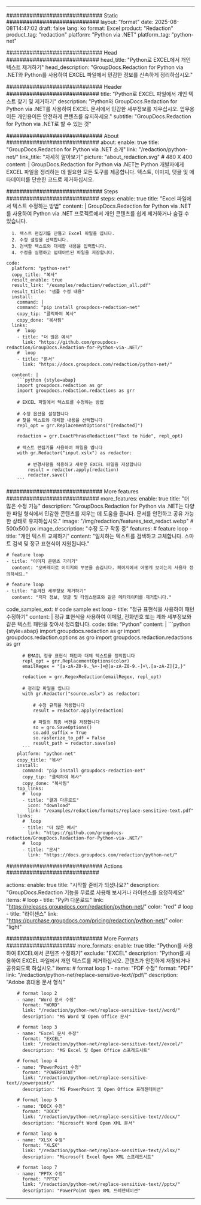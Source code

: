 
---
############################# Static ############################
layout: "format"
date:  2025-08-08T14:47:02
draft: false
lang: ko
format: Excel
product: "Redaction"
product_tag: "redaction"
platform: "Python via .NET"
platform_tag: "python-net"

############################# Head ############################
head_title: "Python로 EXCEL에서 개인 텍스트 제거하기"
head_description: "GroupDocs.Redaction for Python via .NET와 Python를 사용하여 EXCEL 파일에서 민감한 정보를 신속하게 정리하십시오."

############################# Header ############################
title: "Python로 EXCEL 파일에서 개인 텍스트 찾기 및 제거하기" 
description: "Python와 GroupDocs.Redaction for Python via .NET를 사용하여 EXCEL 문서에서 민감한 세부정보를 지우십시오. 업무용이든 개인용이든 안전하게 콘텐츠를 유지하세요."
subtitle: "GroupDocs.Redaction for Python via .NET로 할 수 있는 것" 

############################# About ############################
about:
    enable: true
    title: "GroupDocs.Redaction for Python via .NET 소개"
    link: "/redaction/python-net/"
    link_title: "자세히 알아보기"
    picture: "about_redaction.svg" # 480 X 400
    content: |
       GroupDocs.Redaction for Python via .NET는 Python 개발자에게 EXCEL 파일을 정리하는 데 필요한 모든 도구를 제공합니다. 텍스트, 이미지, 댓글 및 메타데이터를 단순한 코드로 제거하십시오.

############################# Steps ############################
steps:
    enable: true
    title: "Excel 파일에서 텍스트 수정하는 방법"
    content: |
      GroupDocs.Redaction for Python via .NET를 사용하여 Python via .NET 프로젝트에서 개인 콘텐츠를 쉽게 제거하거나 숨길 수 있습니다.
      
      1. 텍스트 편집기를 만들고 Excel 파일을 엽니다.
      2. 수정 설정을 선택합니다.
      3. 검색할 텍스트와 대체할 내용을 입력합니다.
      4. 수정을 실행하고 업데이트된 파일을 저장합니다.
   
    code:
      platform: "python-net"
      copy_title: "복사"
      result_enable: true
      result_link: "/examples/redaction/redaction_all.pdf"
      result_title: "샘플 수정 내용"
      install:
        command: |
        command: "pip install groupdocs-redaction-net"
        copy_tip: "클릭하여 복사"
        copy_done: "복사됨"
      links:
        #  loop
        - title: "더 많은 예시"
          link: "https://github.com/groupdocs-redaction/GroupDocs.Redaction-for-Python-via-.NET/"
        #  loop
        - title: "문서"
          link: "https://docs.groupdocs.com/redaction/python-net/"
          
      content: |
        ```python {style=abap}
        import groupdocs.redaction as gr
        import groupdocs.redaction.redactions as grr

        # EXCEL 파일에서 텍스트를 수정하는 방법

        # 수정 옵션을 설정합니다
        # 찾을 텍스트와 대체할 내용을 선택합니다
        repl_opt = grr.ReplacementOptions("[redacted]")
                
        redaction = grr.ExactPhraseRedaction("Text to hide", repl_opt)

        # 텍스트 편집기를 사용하여 파일을 엽니다
        with gr.Redactor("input.xslx") as redactor:

            # 변경사항을 적용하고 새로운 EXCEL 파일을 저장합니다
            result = redactor.apply(redaction)
            redactor.save()
        ```            


############################# More features ############################
more_features:
  enable: true
  title: "더 많은 수정 기능"
  description: "GroupDocs.Redaction for Python via .NET는 다양한 파일 형식에서 민감한 콘텐츠를 지우는 데 도움을 줍니다. 문서를 안전하고 공유 가능한 상태로 유지하십시오."
  image: "/img/redaction/features_text_redact.webp" # 500x500 px
  image_description: "수정 도구 작동 중"
  features:
    # feature loop
    - title: "개인 텍스트 교체하기"
      content: "일치하는 텍스트를 검색하고 교체합니다. 스마트 검색 및 정규 표현식이 지원됩니다."

    # feature loop
    - title: "이미지 콘텐츠 가리기"
      content: "오버레이로 이미지의 부분을 숨깁니다. 페이지에서 어떻게 보이는지 사용자 정의하세요."

    # feature loop
    - title: "숨겨진 세부정보 제거하기"
      content: "저자 정보, 댓글 및 타임스탬프와 같은 메타데이터를 제거합니다."
      
  code_samples_ext:
    # code sample ext loop
    - title: "정규 표현식을 사용하여 패턴 수정하기"
      content: |
        정규 표현식을 사용하여 이메일, 전화번호 또는 계좌 세부정보와 같은 텍스트 패턴을 찾아서 정리합니다.
      code:
        title: "Python"
        content: |
          ```python {style=abap}
          import groupdocs.redaction as gr
          import groupdocs.redaction.options as gro
          import groupdocs.redaction.redactions as grr

          # EMAIL 정규 표현식 패턴과 대체 텍스트를 정의합니다
          repl_opt = grr.ReplacementOptions(color)
          emailRegex = "[a-zA-Z0-9._%+-]+@[a-zA-Z0-9.-]+\.[a-zA-Z]{2,}"

          redaction = grr.RegexRedaction(emailRegex, repl_opt)

          # 정리할 파일을 엽니다
          with gr.Redactor("source.xslx") as redactor:

              # 수정 규칙을 적용합니다
              result = redactor.apply(redaction)

              # 파일의 최종 버전을 저장합니다
              so = gro.SaveOptions()
              so.add_suffix = True
              so.rasterize_to_pdf = False
              result_path = redactor.save(so)
          ```
        platform: "python-net"
        copy_title: "복사"
        install:
          command: "pip install groupdocs-redaction-net"
          copy_tip: "클릭하여 복사"
          copy_done: "복사됨"
        top_links:
          #  loop
          - title: "결과 다운로드"
            icon: "download"
            link: "/examples/redaction/formats/replace-sensitive-text.pdf"
        links:
          #  loop
          - title: "더 많은 예시"
            link: "https://github.com/groupdocs-redaction/GroupDocs.Redaction-for-Python-via-.NET/"
          #  loop
          - title: "문서"
            link: "https://docs.groupdocs.com/redaction/python-net/"


############################# Actions ############################

actions:
  enable: true
  title: "시작할 준비가 되셨나요?"
  description: "GroupDocs.Redaction 기능을 무료로 사용해 보시거나 라이센스를 요청하세요"
  items:
    #  loop
    - title: "PyPi 다운로드"
      link: "https://releases.groupdocs.com/redaction/python-net/"
      color: "red"
        #  loop
    - title: "라이센스"
      link: "https://purchase.groupdocs.com/pricing/redaction/python-net/"
      color: "light"


############################# More Formats #####################
more_formats:
    enable: true
    title: "Python를 사용하여 EXCEL에서 콘텐츠 수정하기"
    exclude: "EXCEL"
    description: "Python를 사용하여 EXCEL 파일에서 개인 텍스트를 제거하십시오. 콘텐츠가 안전하게 저장되거나 공유되도록 하십시오."
    items: 
        # format loop 1
        - name: "PDF 수정"
          format: "PDF"
          link: "/redaction/python-net/replace-sensitive-text//pdf/"
          description: "Adobe 휴대용 문서 형식"

        # format loop 2
        - name: "Word 문서 수정"
          format: "WORD"
          link: "/redaction/python-net/replace-sensitive-text//word/"
          description: "MS Word 및 Open Office 문서"
          
        # format loop 3
        - name: "Excel 문서 수정"
          format: "EXCEL"
          link: "/redaction/python-net/replace-sensitive-text//excel/"
          description: "MS Excel 및 Open Office 스프레드시트"

        # format loop 4
        - name: "PowerPoint 수정"
          format: "POWERPOINT"
          link: "/redaction/python-net/replace-sensitive-text//powerpoint/"
          description: "MS PowerPoint 및 Open Office 프레젠테이션"

        # format loop 5
        - name: "DOCX 수정"
          format: "DOCX"
          link: "/redaction/python-net/replace-sensitive-text//docx/"
          description: "Microsoft Word Open XML 문서"
          
        # format loop 6
        - name: "XLSX 수정"
          format: "XLSX"
          link: "/redaction/python-net/replace-sensitive-text//xlsx/"
          description: "Microsoft Excel Open XML 스프레드시트"
          
        # format loop 7
        - name: "PPTX 수정"
          format: "PPTX"
          link: "/redaction/python-net/replace-sensitive-text//pptx/"
          description: "PowerPoint Open XML 프레젠테이션"


---